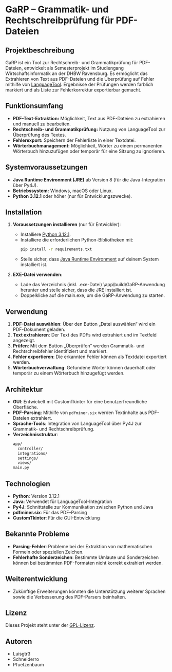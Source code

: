 # GaRP – Grammatik- und Rechtschreibprüfung für PDF-Dateien

## Projektbeschreibung

GaRP ist ein Tool zur Rechtschreib- und Grammatikprüfung für PDF-Dateien, entwickelt als Semesterprojekt im Studiengang Wirtschaftsinformatik an der DHBW Ravensburg. Es ermöglicht das Extrahieren von Text aus PDF-Dateien und die Überprüfung auf Fehler mithilfe von [LanguageTool](https://languagetool.org). Ergebnisse der Prüfungen werden farblich markiert und als Liste zur Fehlerkorrektur exportierbar gemacht.

## Funktionsumfang

- **PDF-Text-Extraktion:** Möglichkeit, Text aus PDF-Dateien zu extrahieren und manuell zu bearbeiten.
- **Rechtschreib- und Grammatikprüfung:** Nutzung von LanguageTool zur Überprüfung des Textes.
- **Fehlerexport:** Speichern der Fehlerliste in einer Textdatei.
- **Wörterbuchmanagement:** Möglichkeit, Wörter zu einem permanenten Wörterbuch hinzuzufügen oder temporär für eine Sitzung zu ignorieren.

## Systemvoraussetzungen

- **Java Runtime Environment (JRE)** ab Version 8 (für die Java-Integration über Py4J).
- **Betriebssystem:** Windows, macOS oder Linux.
- **Python 3.12.1** oder höher (nur für Entwicklungszwecke).

## Installation

1. **Voraussetzungen installieren** (nur für Entwickler):

   - Installiere [Python 3.12.1](https://www.python.org/downloads/).
   - Installiere die erforderlichen Python-Bibliotheken mit:
     ```bash
     pip install -r requirements.txt
     ```
   - Stelle sicher, dass [Java Runtime Environment](https://www.java.com/download/) auf deinem System installiert ist.

2. **EXE-Datei verwenden**:
   - Lade das Verzeichnis (inkl. .exe-Datei) \app\build\GaRP-Anwendung herunter und stelle sicher, dass die JRE installiert ist.
   - Doppelklicke auf die main.exe, um die GaRP-Anwendung zu starten.

## Verwendung

1. **PDF-Datei auswählen**: Über den Button „Datei auswählen“ wird ein PDF-Dokument geladen.
2. **Text extrahieren**: Der Text des PDFs wird extrahiert und im Textfeld angezeigt.
3. **Prüfen**: Mit dem Button „Überprüfen“ werden Grammatik- und Rechtschreibfehler identifiziert und markiert.
4. **Fehler exportieren**: Die erkannten Fehler können als Textdatei exportiert werden.
5. **Wörterbuchverwaltung**: Gefundene Wörter können dauerhaft oder temporär zu einem Wörterbuch hinzugefügt werden.

## Architektur

- **GUI**: Entwickelt mit CustomTkinter für eine benutzerfreundliche Oberfläche.
- **PDF-Parsing**: Mithilfe von `pdfminer.six` werden Textinhalte aus PDF-Dateien extrahiert.
- **Sprache-Tools**: Integration von LanguageTool über Py4J zur Grammatik- und Rechtschreibprüfung.
- **Verzeichnisstruktur**:
  ```bash
  app/
    controller/
    integrations/
    settings/
    views/
  main.py
  ```

## Technologien

- **Python**: Version 3.12.1
- **Java**: Verwendet für LanguageTool-Integration
- **Py4J**: Schnittstelle zur Kommunikation zwischen Python und Java
- **pdfminer.six**: Für das PDF-Parsing
- **CustomTkinter**: Für die GUI-Entwicklung

## Bekannte Probleme

- **Parsing-Fehler**: Probleme bei der Extraktion von mathematischen Formeln oder speziellen Zeichen.
- **Fehlerhafte Sonderzeichen**: Bestimmte Umlaute und Sonderzeichen können bei bestimmten PDF-Formaten nicht korrekt extrahiert werden.

## Weiterentwicklung

- Zukünftige Erweiterungen könnten die Unterstützung weiterer Sprachen sowie die Verbesserung des PDF-Parsers beinhalten.

## Lizenz

Dieses Projekt steht unter der [GPL-Lizenz](LICENSE.txt).

## Autoren

- Luisgtr3
- Schneiderro
- Pfuetzenbaum
